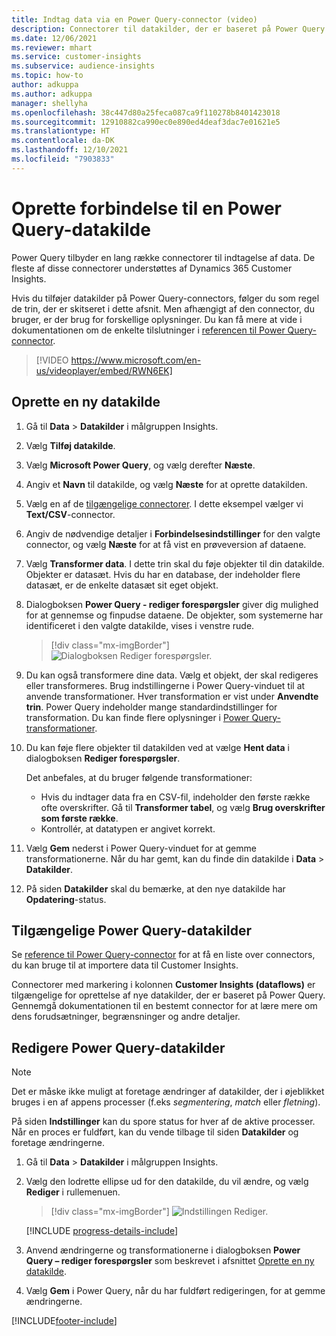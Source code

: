 ```yaml
---
title: Indtag data via en Power Query-connector (video)
description: Connectorer til datakilder, der er baseret på Power Query.
ms.date: 12/06/2021
ms.reviewer: mhart
ms.service: customer-insights
ms.subservice: audience-insights
ms.topic: how-to
author: adkuppa
ms.author: adkuppa
manager: shellyha
ms.openlocfilehash: 38c447d80a25feca087ca9f110278b8401423018
ms.sourcegitcommit: 12910882ca990ec0e890ed4deaf3dac7e01621e5
ms.translationtype: HT
ms.contentlocale: da-DK
ms.lasthandoff: 12/10/2021
ms.locfileid: "7903833"
---
```

# <a name="connect-to-a-power-query-data-source"></a>Oprette forbindelse til en Power Query-datakilde

Power Query tilbyder en lang række connectorer til indtagelse af data. De fleste af disse connectorer understøttes af Dynamics 365 Customer Insights. 

Hvis du tilføjer datakilder på Power Query-connectors, følger du som regel de trin, der er skitseret i dette afsnit. Men afhængigt af den connector, du bruger, er der brug for forskellige oplysninger. Du kan få mere at vide i dokumentationen om de enkelte tilslutninger i [referencen til Power Query-connector](/power-query/connectors/).

> [!VIDEO https://www.microsoft.com/en-us/videoplayer/embed/RWN6EK]

## <a name="create-a-new-data-source"></a>Oprette en ny datakilde

1. Gå til **Data** > **Datakilder** i målgruppen Insights.

1. Vælg **Tilføj datakilde**.

1. Vælg **Microsoft Power Query**, og vælg derefter **Næste**.

1. Angiv et **Navn** til datakilde, og vælg **Næste** for at oprette datakilden.

1. Vælg en af de [tilgængelige connectorer](#available-power-query-data-sources). I dette eksempel vælger vi **Text/CSV**-connector.

1. Angiv de nødvendige detaljer i **Forbindelsesindstillinger** for den valgte connector, og vælg **Næste** for at få vist en prøveversion af dataene.

1. Vælg **Transformer data**. I dette trin skal du føje objekter til din datakilde. Objekter er datasæt. Hvis du har en database, der indeholder flere datasæt, er de enkelte datasæt sit eget objekt.

1. Dialogboksen **Power Query - rediger forespørgsler** giver dig mulighed for at gennemse og finpudse dataene. De objekter, som systemerne har identificeret i den valgte datakilde, vises i venstre rude.

   > [!div class="mx-imgBorder"]
   > ![Dialogboksen Rediger forespørgsler.](media/data-manager-configure-edit-queries.png "Dialogboksen Rediger forespørgsler")

1. Du kan også transformere dine data. Vælg et objekt, der skal redigeres eller transformeres. Brug indstillingerne i Power Query-vinduet til at anvende transformationer. Hver transformation er vist under **Anvendte trin**. Power Query indeholder mange standardindstillinger for transformation. Du kan finde flere oplysninger i [Power Query-transformationer](/power-query/power-query-what-is-power-query#transformations).

1. Du kan føje flere objekter til datakilden ved at vælge **Hent data** i dialogboksen **Rediger forespørgsler**.

   Det anbefales, at du bruger følgende transformationer:

   - Hvis du indtager data fra en CSV-fil, indeholder den første række ofte overskrifter. Gå til **Transformer tabel**, og vælg **Brug overskrifter som første række**.
   - Kontrollér, at datatypen er angivet korrekt.

1. Vælg **Gem** nederst i Power Query-vinduet for at gemme transformationerne. Når du har gemt, kan du finde din datakilde i **Data** > **Datakilder**.

1. På siden **Datakilder** skal du bemærke, at den nye datakilde har **Opdatering**-status.

## <a name="available-power-query-data-sources"></a>Tilgængelige Power Query-datakilder

Se [reference til Power Query-connector](/power-query/connectors/) for at få en liste over connectors, du kan bruge til at importere data til Customer Insights. 

Connectorer med markering i kolonnen **Customer Insights (dataflows)** er tilgængelige for oprettelse af nye datakilder, der er baseret på Power Query. Gennemgå dokumentationen til en bestemt connector for at lære mere om dens forudsætninger, begrænsninger og andre detaljer.

## <a name="edit-power-query-data-sources"></a>Redigere Power Query-datakilder

> [!NOTE]
> Det er måske ikke muligt at foretage ændringer af datakilder, der i øjeblikket bruges i en af appens processer (f.eks *segmentering*, *match* eller *fletning*). 
>
> På siden **Indstillinger** kan du spore status for hver af de aktive processer. Når en proces er fuldført, kan du vende tilbage til siden **Datakilder** og foretage ændringerne.

1. Gå til **Data** > **Datakilder** i målgruppen Insights.

2. Vælg den lodrette ellipse ud for den datakilde, du vil ændre, og vælg **Rediger** i rullemenuen.

   > [!div class="mx-imgBorder"]
   > ![Indstillingen Rediger.](media/edit-option-data-sources.png "Indstillingen Rediger")

   [!INCLUDE [progress-details-include](../includes/progress-details-pane.md)]
   
3. Anvend ændringerne og transformationerne i dialogboksen **Power Query – rediger forespørgsler** som beskrevet i afsnittet [Oprette en ny datakilde](#create-a-new-data-source).

4. Vælg **Gem** i Power Query, når du har fuldført redigeringen, for at gemme ændringerne.


[!INCLUDE[footer-include](../includes/footer-banner.md)]
